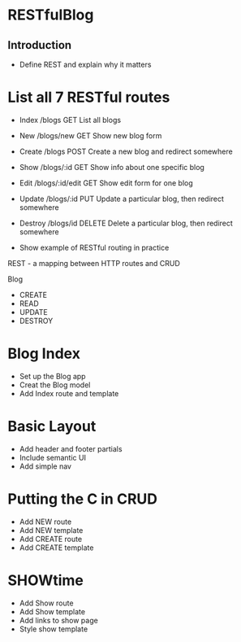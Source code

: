 # RESTfulBlog

## Introduction
* Define REST and explain why it matters

# List all 7 RESTful routes
* Index     /blogs           GET    List all blogs
* New       /blogs/new       GET    Show new blog form
* Create    /blogs           POST   Create a new blog and redirect somewhere
* Show      /blogs/:id       GET    Show info about one specific blog
* Edit      /blogs/:id/edit  GET    Show edit form for one blog
* Update    /blogs/:id       PUT    Update a particular blog, then redirect somewhere
* Destroy   /blogs/id        DELETE Delete a particular blog, then redirect somewhere


* Show example of RESTful routing in practice

REST - a mapping between HTTP routes and CRUD

Blog

* CREATE
* READ 
* UPDATE 
* DESTROY

# Blog Index
* Set up the Blog app
* Creat the Blog model
* Add Index route and template

# Basic Layout
* Add header and footer partials
* Include semantic UI
* Add simple nav

# Putting the C in CRUD
* Add NEW route
* Add NEW template
* Add CREATE route
* Add CREATE template

# SHOWtime
* Add Show route
* Add Show template
* Add links to show page
* Style show template